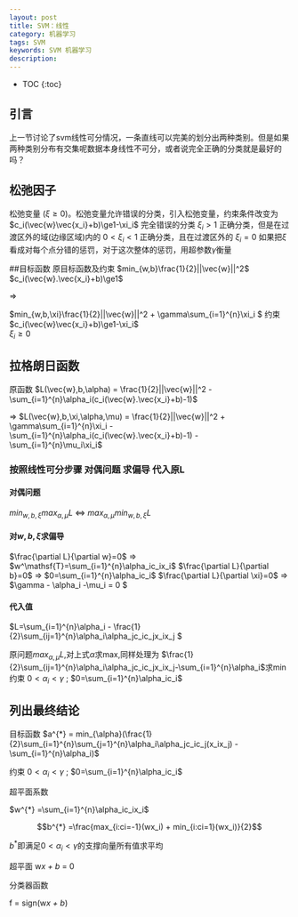 ```yaml
---
layout: post
title: SVM：线性
category: 机器学习
tags: SVM
keywords: SVM 机器学习
description: 
---
```


* TOC
{:toc}

## 引言
上一节讨论了svm线性可分情况，一条直线可以完美的划分出两种类别。但是如果两种类别分布有交集呢数据本身线性不可分，或者说完全正确的分类就是最好的吗？

## 松弛因子
松弛变量 ($\xi\ge0$)。松弛变量允许错误的分类，引入松弛变量，约束条件改变为
$c_i(\vec{w}\vec{x_i}+b)\ge1-\xi_i$
完全错误的分类 $\xi_i\gt1$
正确分类，但是在过渡区外的域(边缘区域)内的 $0\lt\xi_i\lt1$
正确分类，且在过渡区外的 $\xi_i=0$
如果把$\xi$看成对每个点分错的惩罚，对于这次整体的惩罚，用超参数$\gamma$衡量

##目标函数
原目标函数及约束
$min_{w,b}\frac{1}{2}||\vec{w}||^2$
$c_i(\vec{w}.\vec{x_i}+b)\ge1$
 
$\Longrightarrow$ 

$min_{w,b,\xi}\frac{1}{2}||\vec{w}||^2 + \gamma\sum_{i=1}^{n}\xi_i $ 
约束 $c_i(\vec{w}\vec{x_i}+b)\ge1-\xi_i$  
     $\xi_i\ge0$

## 拉格朗日函数
原函数 $L(\vec{w},b,\alpha) = \frac{1}{2}||\vec{w}||^2 - \sum_{i=1}^{n}\alpha_i(c_i(\vec{w}.\vec{x_i}+b)-1)$

$\Longrightarrow$ 
$L(\vec{w},b,\xi,\alpha,\mu) = \frac{1}{2}||\vec{w}||^2 + \gamma\sum_{i=1}^{n}\xi_i - \sum_{i=1}^{n}\alpha_i(c_i(\vec{w}.\vec{x_i}+b)-1) - \sum_{i=1}^{n}\mu_i\xi_i$

### 按照线性可分步骤  对偶问题 求偏导 代入原L 
#### 对偶问题
$min_{w,b,\xi}max_{\alpha,\mu}L$
$\Longleftrightarrow$
$max_{\alpha,\mu}min_{w,b,\xi}L$

#### 对$w,b,\xi$求偏导
$\frac{\partial L}{\partial w}=0$ $\Longrightarrow$ $w^\mathsf{T}=\sum_{i=1}^{n}\alpha_ic_ix_i$
$\frac{\partial L}{\partial b}=0$ $\Longrightarrow$ $0=\sum_{i=1}^{n}\alpha_ic_i$ 
$\frac{\partial L}{\partial \xi}=0$ $\Longrightarrow$ $\gamma - \alpha_i -\mu_i = 0 $ 

#### 代入值
$L=\sum_{i=1}^{n}\alpha_i - \frac{1}{2}\sum_{ij=1}^{n}\alpha_i\alpha_jc_ic_jx_ix_j $

原问题$max_{\alpha,\mu}L$,对上式$\alpha$求max,同样处理为
$\frac{1}{2}\sum_{ij=1}^{n}\alpha_i\alpha_jc_ic_jx_ix_j-\sum_{i=1}^{n}\alpha_i$求min
约束 $0\lt\alpha_i\lt\gamma$ ; $0=\sum_{i=1}^{n}\alpha_ic_i$ 

## 列出最终结论
目标函数 $a^{*} = min_{\alpha}(\frac{1}{2}\sum_{i=1}^{n}\sum_{j=1}^{n}\alpha_i\alpha_jc_ic_j(x_ix_j) - \sum_{i=1}^{n}\alpha_i)$

约束 $0\lt\alpha_i\lt\gamma$ ; $0=\sum_{i=1}^{n}\alpha_ic_i$ 

超平面系数

$w^{*} =\sum_{i=1}^{n}\alpha_ic_ix_i$

$$b^{*} =\frac{max_{i:ci=-1}(wx_i) + min_{i:ci=1}(wx_i)}{2}$$

$b^{*}$即满足$0\lt\alpha_i\lt\gamma$的支撑向量所有值求平均

超平面
w*x  + b* = 0

分类器函数

f = sign(w*x  + b*)





